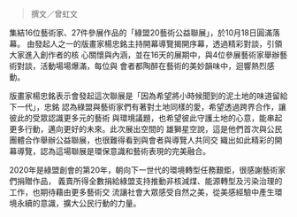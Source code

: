 > 撰文／曾虹文

集結16位藝術家、27件參展作品的「綠盟20藝術公益聯展」，於10月18日圓滿落幕。
由發起人之一的版畫家楊忠銘主持開幕導覽揭開序幕，透過精彩對談，引領大家進入創作者的核
心關懷與內涵，並在16天的展期中，與4位參展藝術家舉辦藝術對談，活動場場爆滿，每位與
會者都陶醉在藝術的美妙韻味中，迴響熱烈感動。

版畫家楊忠銘表示會發起這次聯展是「因為希望將小時候聞到的泥土地的味道留給下一代」，忠銘
認為綠盟與藝術家們有著對土地同樣的愛，希望透過跨界合作，讓彼此的受眾認識更多元的藝術
與環境議題，也希望彼此守護土地的心意，能串起更多行動，邁向更好的未來。此次展出空間的
雄獅星空說，這是他們首次與公民團體合作舉辦公益聯展，也很難得看到與會者與導覽人共同交
織出如此精彩的開幕導覽，認為這場聯展是環保意識和藝術表現的完美融合。

2020年是綠盟創會的第20年，朝向下一世代的環境轉型任務艱鉅，很感謝藝術家們捐贈作品，
義賣所得全數捐給綠盟支持推動非核減煤、能源轉型及污染治理的工作，也期待藉由更多藝術交
流讓社會大眾感受自然之美，從美感經驗中產生環境永續的意識，擴大公民行動的力量。
